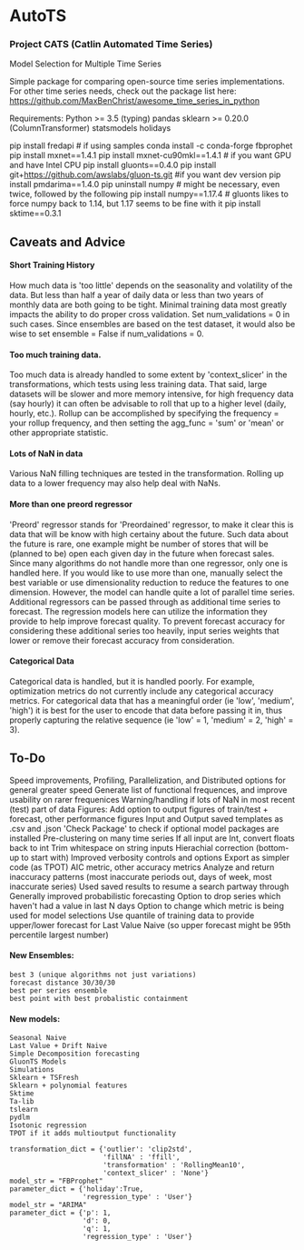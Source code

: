 # AutoTS
### Project CATS (Catlin Automated Time Series)
Model Selection for Multiple Time Series

Simple package for comparing open-source time series implementations.
For other time series needs, check out the package list here: https://github.com/MaxBenChrist/awesome_time_series_in_python

Requirements:
	Python >= 3.5 (typing)
	pandas
	sklearn >= 0.20.0 (ColumnTransformer)
	statsmodels
	holidays


pip install fredapi # if using samples
conda install -c conda-forge fbprophet
pip install mxnet==1.4.1
    pip install mxnet-cu90mkl==1.4.1 # if you want GPU and have Intel CPU
pip install gluonts==0.4.0
    pip install git+https://github.com/awslabs/gluon-ts.git #if you want dev version
pip install pmdarima==1.4.0 
pip uninstall numpy # might be necessary, even twice, followed by the following
pip install numpy==1.17.4 # gluonts likes to force numpy back to 1.14, but 1.17 seems to be fine with it
pip install sktime==0.3.1

## Caveats and Advice
#### Short Training History
How much data is 'too little' depends on the seasonality and volatility of the data. 
But less than half a year of daily data or less than two years of monthly data are both going to be tight. 
Minimal training data most greatly impacts the ability to do proper cross validation. Set num_validations = 0 in such cases. 
Since ensembles are based on the test dataset, it would also be wise to set ensemble = False if num_validations = 0.

#### Too much training data.
Too much data is already handled to some extent by 'context_slicer' in the transformations, which tests using less training data. 
That said, large datasets will be slower and more memory intensive, for high frequency data (say hourly) it can often be advisable to roll that up to a higher level (daily, hourly, etc.). 
Rollup can be accomplished by specifying the frequency = your rollup frequency, and then setting the agg_func = 'sum' or 'mean' or other appropriate statistic.

#### Lots of NaN in data
Various NaN filling techniques are tested in the transformation. Rolling up data to a lower frequency may also help deal with NaNs.

#### More than one preord regressor
'Preord' regressor stands for 'Preordained' regressor, to make it clear this is data that will be know with high certainy about the future. 
Such data about the future is rare, one example might be number of stores that will be (planned to be) open each given day in the future when forecast sales. 
Since many algorithms do not handle more than one regressor, only one is handled here. If you would like to use more than one, 
manually select the best variable or use dimensionality reduction to reduce the features to one dimension. 
However, the model can handle quite a lot of parallel time series. Additional regressors can be passed through as additional time series to forecast. 
The regression models here can utilize the information they provide to help improve forecast quality. 
To prevent forecast accuracy for considering these additional series too heavily, input series weights that lower or remove their forecast accuracy from consideration.

#### Categorical Data
Categorical data is handled, but it is handled poorly. For example, optimization metrics do not currently include any categorical accuracy metrics. 
For categorical data that has a meaningful order (ie 'low', 'medium', 'high') it is best for the user to encode that data before passing it in, 
thus properly capturing the relative sequence (ie 'low' = 1, 'medium' = 2, 'high' = 3).


## To-Do
Speed improvements, Profiling, Parallelization, and Distributed options for general greater speed
Generate list of functional frequences, and improve usability on rarer frequenices
Warning/handling if lots of NaN in most recent (test) part of data
Figures: Add option to output figures of train/test + forecast, other performance figures
Input and Output saved templates as .csv and .json
'Check Package' to check if optional model packages are installed
Pre-clustering on many time series
If all input are Int, convert floats back to int
Trim whitespace on string inputs
Hierachial correction (bottom-up to start with)
Improved verbosity controls and options
Export as simpler code (as TPOT)
AIC metric, other accuracy metrics
Analyze and return inaccuracy patterns (most inaccurate periods out, days of week, most inaccurate series)
Used saved results to resume a search partway through
Generally improved probabilistic forecasting
Option to drop series which haven't had a value in last N days
Option to change which metric is being used for model selections
Use quantile of training data to provide upper/lower forecast for Last Value Naive (so upper forecast might be 95th percentile largest number)

#### New Ensembles:
	best 3 (unique algorithms not just variations)
	forecast distance 30/30/30
	best per series ensemble
	best point with best probalistic containment
#### New models:
	Seasonal Naive
	Last Value + Drift Naive
	Simple Decomposition forecasting
	GluonTS Models
	Simulations
	Sklearn + TSFresh
	Sklearn + polynomial features
	Sktime
	Ta-lib
	tslearn
	pydlm
	Isotonic regression
	TPOT if it adds multioutput functionality
	
```
transformation_dict = {'outlier': 'clip2std',
                       'fillNA' : 'ffill', 
                       'transformation' : 'RollingMean10',
                       'context_slicer' : 'None'}
model_str = "FBProphet"
parameter_dict = {'holiday':True,
                  'regression_type' : 'User'}
model_str = "ARIMA"
parameter_dict = {'p': 1,
                  'd': 0,
                  'q': 1,
                  'regression_type' : 'User'}
```